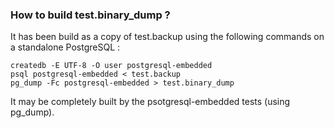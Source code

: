### How to build test.binary_dump ?

It has been build as a copy of test.backup using the following commands on a standalone PostgreSQL :

    createdb -E UTF-8 -O user postgresql-embedded
    psql postgresql-embedded < test.backup
    pg_dump -Fc postgresql-embedded > test.binary_dump

It may be completely built by the psotgresql-embedded tests (using pg_dump).
